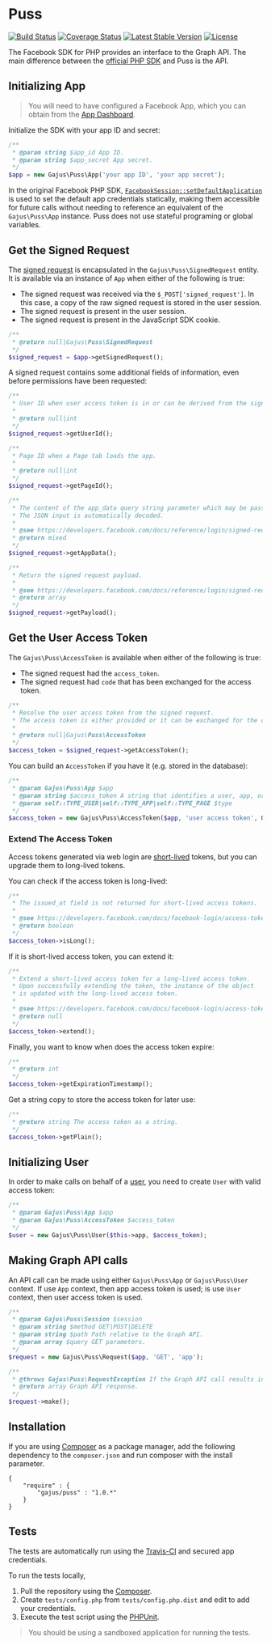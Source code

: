 # Puss

[![Build Status](https://travis-ci.org/gajus/puss.png?branch=master)](https://travis-ci.org/gajus/puss)
[![Coverage Status](https://coveralls.io/repos/gajus/puss/badge.png?branch=master)](https://coveralls.io/r/gajus/puss?branch=master)
[![Latest Stable Version](https://poser.pugx.org/gajus/puss/version.png)](https://packagist.org/packages/gajus/puss)
[![License](https://poser.pugx.org/gajus/puss/license.png)](https://packagist.org/packages/gajus/puss)

The Facebook SDK for PHP provides an interface to the Graph API. The main difference between the [official PHP SDK](https://github.com/facebook/facebook-php-sdk-v4) and Puss is the API.

## Initializing App

> You will need to have configured a Facebook App, which you can obtain from the [App Dashboard](https://developers.facebook.com/apps).

Initialize the SDK with your app ID and secret:

```php
/**
 * @param string $app_id App ID.
 * @param string $app_secret App secret.
 */
$app = new Gajus\Puss\App('your app ID', 'your app secret');
```

In the original Facebook PHP SDK, [`FacebookSession::setDefaultApplication`](https://developers.facebook.com/docs/php/gettingstarted/4.0.0#init) is used to set the default app credentials statically, making them accessible for future calls without needing to reference an equivalent of the `Gajus\Puss\App` instance. Puss does not use stateful programing or global variables.

## Get the Signed Request

The [signed request](https://developers.facebook.com/docs/reference/login/signed-request/) is encapsulated in the `Gajus\Puss\SignedRequest` entity. It is available via an instance of `App` when either of the following is true:

* The signed request was received via the `$_POST['signed_request']`. In this case, a copy of the raw signed request is stored in the user session.
* The signed request is present in the user session.
* The signed request is present in the JavaScript SDK cookie.

```php
/**
 * @return null|Gajus\Puss\SignedRequest
 */
$signed_request = $app->getSignedRequest();
```

A signed request contains some additional fields of information, even before permissions have been requested:

```php
/**
 * User ID when user access token is in or can be derived from the signed request.
 *
 * @return null|int
 */
$signed_request->getUserId();

/**
 * Page ID when a Page tab loads the app.
 * 
 * @return null|int
 */
$signed_request->getPageId();

/**
 * The content of the app_data query string parameter which may be passed if the app is being loaded within a Page Tab.
 * The JSON input is automatically decoded.
 * 
 * @see https://developers.facebook.com/docs/reference/login/signed-request/
 * @return mixed
 */
$signed_request->getAppData();

/**
 * Return the signed request payload.
 * 
 * @see https://developers.facebook.com/docs/reference/login/signed-request/
 * @return array
 */
$signed_request->getPayload();
```

## Get the User Access Token

The `Gajus\Puss\AccessToken` is available when either of the following is true:

* The signed request had the `access_token`.
* The signed request had `code` that has been exchanged for the access token.

```php
/**
 * Resolve the user access token from the signed request.
 * The access token is either provided or it can be exchanged for the code.
 *
 * @return null|Gajus\Puss\AccessToken
 */
$access_token = $signed_request->getAccessToken();
```

You can build an `AccessToken` if you have it (e.g. stored in the database):

```php
/**
 * @param Gajus\Puss\App $app
 * @param string $access_token A string that identifies a user, app, or page and can be used by the app to make graph API calls.
 * @param self::TYPE_USER|self::TYPE_APP|self::TYPE_PAGE $type
 */
$access_token = new Gajus\Puss\AccessToken($app, 'user access token', Gajus\Puss\AccessToken::TYPE_USER);
```

### Extend The Access Token

Access tokens generated via web login are [short-lived](https://developers.facebook.com/docs/facebook-login/access-tokens#termtokens) tokens, but you can upgrade them to long-lived tokens.

You can check if the access token is long-lived:

```php
/**
 * The issued_at field is not returned for short-lived access tokens.
 * 
 * @see https://developers.facebook.com/docs/facebook-login/access-tokens#debug
 * @return boolean
 */
$access_token->isLong();
```

If it is short-lived access token, you can extend it:

```php
/**
 * Extend a short-lived access token for a long-lived access token.
 * Upon successfully extending the token, the instance of the object
 * is updated with the long-lived access token.
 *
 * @see https://developers.facebook.com/docs/facebook-login/access-tokens#extending
 * @return null
 */
$access_token->extend();
```

Finally, you want to know when does the access token expire:

```php
/**
 * @return int
 */
$access_token->getExpirationTimestamp();
```

Get a string copy to store the access token for later use:

```php
/**
 * @return string The access token as a string.
 */
$access_token->getPlain();
```

## Initializing User

In order to make calls on behalf of a [user](https://developers.facebook.com/docs/graph-api/reference/v2.1/user), you need to create `User` with valid access token:

```php
/**
 * @param Gajus\Puss\App $app
 * @param Gajus\Puss\AccessToken $access_token
 */
$user = new Gajus\Puss\User($this->app, $access_token);
```

## Making Graph API calls

An API call can be made using either `Gajus\Puss\App` or `Gajus\Puss\User` context. If use `App` context, then app access token is used; is use `User` context, then user access token is used.

```php
/**
 * @param Gajus\Puss\Session $session
 * @param string $method GET|POST|DELETE
 * @param string $path Path relative to the Graph API.
 * @param array $query GET parameters.
 */
$request = new Gajus\Puss\Request($app, 'GET', 'app');

/**
 * @throws Gajus\Puss\RequestException If the Graph API call results in an error.
 * @return array Graph API response.
 */
$request->make();
```

## Installation

If you are using [Composer](https://getcomposer.org/) as a package manager, add the following dependency to the `composer.json` and run composer with the install parameter.

```
{
    "require" : {
        "gajus/puss" : "1.0.*"
    }
}
```

## Tests

The tests are automatically run using the [Travis-CI](https://travis-ci.org/gajus/puss) and secured app credentials.

To run the tests locally,

1. Pull the repository using the [Composer](https://getcomposer.org/).
2. Create `tests/config.php` from `tests/config.php.dist` and edit to add your credentials.
3. Execute the test script using the [PHPUnit](http://phpunit.de/).

> You should be using a sandboxed application for running the tests.